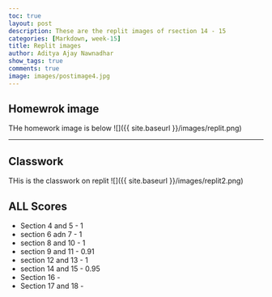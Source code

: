 ```yaml
---
toc: true
layout: post
description: These are the replit images of rsection 14 - 15
categories: [Markdown, week-15]
title: Replit images
author: Aditya Ajay Nawnadhar
show_tags: true
comments: true
image: images/postimage4.jpg
---
```


## Homewrok image 
THe homework image is below 
![]({{ site.baseurl }}/images/replit.png)

--- 

## Classwork
THis is the classwork on replit 
![]({{ site.baseurl }}/images/replit2.png)

## ALL Scores
 - Section 4 and 5 - 1
 - section 6 adn 7 - 1
 - section 8 and 10 - 1
 - section 9 and 11 - 0.91
 - section 12 and 13 - 1
 - section 14 and 15 - 0.95
 - Section 16 - 
 - Section 17 and 18 - 
